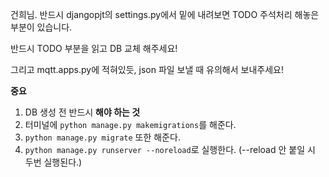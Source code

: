 건희님. 반드시 djangopjt의 settings.py에서 밑에 내려보면 TODO 주석처리 해놓은 부분이 있습니다.

반드시 TODO 부분을 읽고 DB 교체 해주세요!

그리고 mqtt.apps.py에 적혀있듯, json 파일 보낼 때 유의해서 보내주세요!

**중요**

1. DB 생성 전 반드시 **해야 하는 것**
2. 터미널에 `python manage.py makemigrations`를 해준다.
3. `python manage.py migrate` 또한 해준다.
4. `python manage.py runserver --noreload`로 실행한다. (--reload 안 붙일 시 두번 실행된다.)